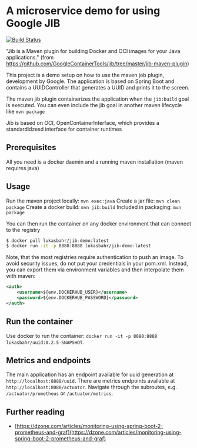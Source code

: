 # A microservice demo for using Google JIB

[![Build Status](https://ci.devopoly.de/api/badges/lukibahr/maven-jib-sample/status.svg)](https://ci.devopoly.de/lukibahr/maven-jib-sample)

"Jib is a Maven plugin for building Docker and OCI images for your Java applications."
(from https://github.com/GoogleContainerTools/jib/tree/master/jib-maven-plugin)

This project is a demo setup on how to use the maven job plugin, development by Google. 
The application is based on Spring Boot and contains a UUIDController that generates a UUID and prints it to the screen.

The maven jib plugin containerizes the application when the `jib:build` goal is executed. You can even include the jib goal 
in another maven lifecycle like `mvn package`

Jib is based on OCI, OpenContainerInterface, which provides a standardidzesd interface for container runtimes

## Prerequisites

All you need is a docker daemin and a running maven installation (maven requires java)

## Usage

Run the maven project locally: `mvn exec:java`
Create a jar file: `mvn clean package`
Create a docker build: `mvn jib:build`
Included in packaging: `mvn package`
 
You can then run the container on any docker environment that can connect to the registry

```sh
$ docker pull lukasbahr/jib-demo:latest
$ docker run -it -p 8888:8888 lukasbahr/jib-demo:latest
```

Note, that the most registries require authentication to push an image.
To avoid security issues, do not put your credentials in your pom.xml. Instead, you can export them via environment variables and then interpolate them with maven:

```xml
<auth>
    <username>${env.DOCKERHUB_USER}</username>
    <password>${env.DOCKERHUB_PASSWORD}</password>
</auth>
```

## Run the container

Use docker to run the container: ``docker run -it -p 8080:8888 lukasbahr/uuid:0.2.5-SNAPSHOT``. 

## Metrics and endpoints

The main application has an endpoint available for uuid generation at ``http://localhost:8888/uuid``. 
There are metrics endpoints available at ``http://localhost:8080/actuator``. Navigate through the subroutes, e.g. `/actuator/prometheus` or `/actuator/metrics`.

## Further reading

- [https://dzone.com/articles/monitoring-using-spring-boot-2-prometheus-and-graf](https://dzone.com/articles/monitoring-using-spring-boot-2-prometheus-and-graf)